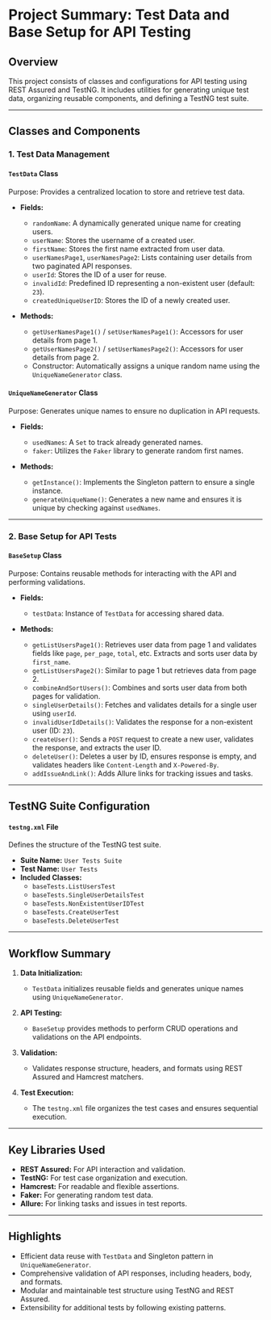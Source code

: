 # Project Summary: Test Data and Base Setup for API Testing

## Overview
This project consists of classes and configurations for API testing using REST Assured and TestNG. It includes utilities for generating unique test data, organizing reusable components, and defining a TestNG test suite.

---

## **Classes and Components**

### **1. Test Data Management**
#### **`TestData` Class**
Purpose: Provides a centralized location to store and retrieve test data.

- **Fields:**
  - `randomName`: A dynamically generated unique name for creating users.
  - `userName`: Stores the username of a created user.
  - `firstName`: Stores the first name extracted from user data.
  - `userNamesPage1`, `userNamesPage2`: Lists containing user details from two paginated API responses.
  - `userId`: Stores the ID of a user for reuse.
  - `invalidId`: Predefined ID representing a non-existent user (default: `23`).
  - `createdUniqueUserID`: Stores the ID of a newly created user.

- **Methods:**
  - `getUserNamesPage1()` / `setUserNamesPage1()`: Accessors for user details from page 1.
  - `getUserNamesPage2()` / `setUserNamesPage2()`: Accessors for user details from page 2.
  - Constructor: Automatically assigns a unique random name using the `UniqueNameGenerator` class.

#### **`UniqueNameGenerator` Class**
Purpose: Generates unique names to ensure no duplication in API requests.

- **Fields:**
  - `usedNames`: A `Set` to track already generated names.
  - `faker`: Utilizes the `Faker` library to generate random first names.

- **Methods:**
  - `getInstance()`: Implements the Singleton pattern to ensure a single instance.
  - `generateUniqueName()`: Generates a new name and ensures it is unique by checking against `usedNames`.

---

### **2. Base Setup for API Tests**
#### **`BaseSetup` Class**
Purpose: Contains reusable methods for interacting with the API and performing validations.

- **Fields:**
  - `testData`: Instance of `TestData` for accessing shared data.

- **Methods:**
  - `getListUsersPage1()`: Retrieves user data from page 1 and validates fields like `page`, `per_page`, `total`, etc. Extracts and sorts user data by `first_name`.
  - `getListUsersPage2()`: Similar to page 1 but retrieves data from page 2.
  - `combineAndSortUsers()`: Combines and sorts user data from both pages for validation.
  - `singleUserDetails()`: Fetches and validates details for a single user using `userId`.
  - `invalidUserIdDetails()`: Validates the response for a non-existent user (ID: `23`).
  - `createUser()`: Sends a `POST` request to create a new user, validates the response, and extracts the user ID.
  - `deleteUser()`: Deletes a user by ID, ensures response is empty, and validates headers like `Content-Length` and `X-Powered-By`.
  - `addIssueAndLink()`: Adds Allure links for tracking issues and tasks.

---

## **TestNG Suite Configuration**
#### **`testng.xml` File**
Defines the structure of the TestNG test suite.

- **Suite Name:** `User Tests Suite`
- **Test Name:** `User Tests`
- **Included Classes:**
  - `baseTests.ListUsersTest`
  - `baseTests.SingleUserDetailsTest`
  - `baseTests.NonExistentUserIDTest`
  - `baseTests.CreateUserTest`
  - `baseTests.DeleteUserTest`

---

## **Workflow Summary**
1. **Data Initialization:**
   - `TestData` initializes reusable fields and generates unique names using `UniqueNameGenerator`.

2. **API Testing:**
   - `BaseSetup` provides methods to perform CRUD operations and validations on the API endpoints.

3. **Validation:**
   - Validates response structure, headers, and formats using REST Assured and Hamcrest matchers.

4. **Test Execution:**
   - The `testng.xml` file organizes the test cases and ensures sequential execution.

---

## **Key Libraries Used**
- **REST Assured:** For API interaction and validation.
- **TestNG:** For test case organization and execution.
- **Hamcrest:** For readable and flexible assertions.
- **Faker:** For generating random test data.
- **Allure:** For linking tasks and issues in test reports.

---

## **Highlights**
- Efficient data reuse with `TestData` and Singleton pattern in `UniqueNameGenerator`.
- Comprehensive validation of API responses, including headers, body, and formats.
- Modular and maintainable test structure using TestNG and REST Assured.
- Extensibility for additional tests by following existing patterns.
